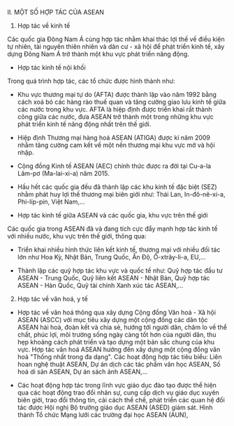 II. MỘT SỐ HỢP TÁC CỦA ASEAN

1. Hợp tác về kinh tế

Các quốc gia Đông Nam Á cùng hợp tác nhằm khai thác lợi thế về điều kiện tự nhiên, tài nguyên thiên nhiên và dân cư - xã hội để phát triển kinh tế, xây dựng Đông Nam Á trở thành một khu vực phát triển năng động.

- Hợp tác kinh tế nội khối

Trong quá trình hợp tác, các tổ chức được hình thành như:

+ Khu vực thương mại tự do (AFTA) được thành lập vào năm 1992 bằng cách xoá bỏ các hàng rào thuế quan và tăng cường giao lưu kinh tế giữa các nước trong khu vực. AFTA là hiệp định được triển khai rất thành công giữa các nước, đưa ASEAN trở thành một trong những khu vực phát triển kinh tế năng động nhất trên thế giới.

+ Hiệp định Thương mại hàng hoá ASEAN (ATIGA) được kí năm 2009 nhằm tăng cường cam kết về một nền thương mại khu vực mở và hội nhập.

+ Cộng đồng Kinh tế ASEAN (AEC) chính thức được ra đời tại Cu-a-la Lăm-pơ (Ma-lai-xi-a) năm 2015.

+ Hầu hết các quốc gia đều đã thành lập các khu kinh tế đặc biệt (SEZ) nhằm phát huy lợi thế thương mại biên giới như: Thái Lan, In-đô-nê-xi-a, Phi-líp-pin, Việt Nam,...

- Hợp tác kinh tế giữa ASEAN và các quốc gia, khu vực trên thế giới

Các quốc gia trong ASEAN đã và đang tích cực đẩy mạnh hợp tác kinh tế với nhiều nước, khu vực trên thế giới, thông qua:

+ Triển khai nhiều hình thức liên kết kinh tế, thương mại với nhiều đối tác lớn như Hoa Kỳ, Nhật Bản, Trung Quốc, Ấn Độ, Ô-xtrây-li-a, EU,...

+ Thành lập các quỹ hợp tác khu vực và quốc tế như: Quỹ hợp tác đầu tư ASEAN - Trung Quốc, Quỹ liên kết ASEAN - Nhật Bản, Quỹ hợp tác ASEAN - Hàn Quốc, Quỹ tài chính Xanh xúc tác ASEAN,...

2. Hợp tác về văn hoá, y tế

- Hợp tác về văn hoá thông qua xây dựng Cộng đồng Văn hoá - Xã hội ASEAN (ASCC) với mục tiêu xây dựng một cộng đồng các dân tộc ASEAN hài hoà, đoàn kết và chia sẻ, hướng tới người dân, chăm lo về thể chất, phúc lợi, môi trường sống ngày càng tốt hơn của người dân, thu hẹp khoảng cách phát triển và tạo dựng một bản sắc chung của khu vực. Hợp tác văn hoá ASEAN hướng đến xây dựng một cộng đồng văn hoá "Thống nhất trong đa dạng". Các hoạt động hợp tác tiêu biểu: Liên hoan nghệ thuật ASEAN, Dự án dịch các tác phẩm văn học ASEAN, Số hoá di sản ASEAN, Dự án sách ảnh ASEAN,...

- Các hoạt động hợp tác trong lĩnh vực giáo dục đào tạo được thể hiện qua các hoạt động trao đổi nhân sự, cung cấp dịch vụ giáo dục xuyên biên giới, trao đổi thông tin, cải cách thể chế, phát triển các quan hệ đối tác được Hội nghị Bộ trưởng giáo dục ASEAN (ASED) giám sát. Hình thành Tổ chức Mạng lưới các trường đại học ASEAN (AUN),